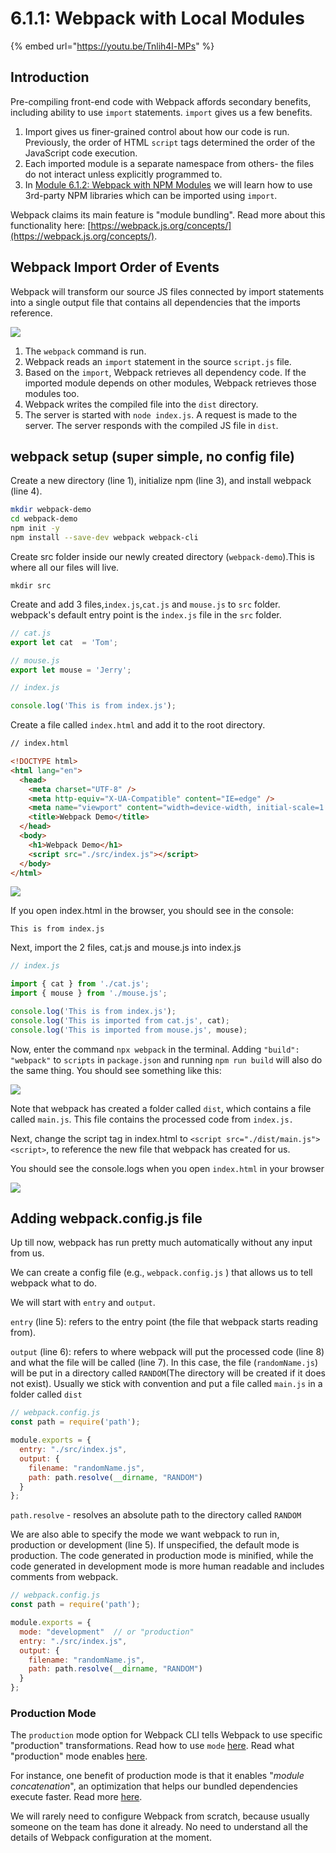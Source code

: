 # 6.1.1: Webpack with Local Modules

{% embed url="https://youtu.be/Tnlih4l-MPs" %}

## Introduction

Pre-compiling front-end code with Webpack affords secondary benefits, including ability to use `import` statements. `import` gives us a few benefits.

1. Import gives us finer-grained control about how our code is run. Previously, the order of HTML `script` tags determined the order of the JavaScript code execution.
2. Each imported module is a separate namespace from others- the files do not interact unless explicitly programmed to.
3. In [Module 6.1.2: Webpack with NPM Modules](../../../Module3/day9/preclass/6.1.2-webpack-with-npm-modules.md) we will learn how to use 3rd-party NPM libraries which can be imported using `import`.

Webpack claims its main feature is "module bundling". Read more about this functionality here: [https://webpack.js.org/concepts/](https://webpack.js.org/concepts/).

## Webpack Import Order of Events

Webpack will transform our source JS files connected by import statements into a single output file that contains all dependencies that the imports reference.

![](../../../.gitbook/assets/webpack-import-2.jpg)

1. The `webpack` command is run.
2. Webpack reads an `import` statement in the source `script.js` file.
3. Based on the `import`, Webpack retrieves all dependency code. If the imported module depends on other modules, Webpack retrieves those modules too.
4. Webpack writes the compiled file into the `dist` directory.
5. The server is started with `node index.js`. A request is made to the server. The server responds with the compiled JS file in `dist`.

## webpack setup (super simple, no config file)

Create a new directory (line 1), initialize npm (line 3), and install webpack (line 4).

```bash
mkdir webpack-demo
cd webpack-demo
npm init -y
npm install --save-dev webpack webpack-cli
```

Create src folder inside our newly created directory (`webpack-demo`).This is where all our files will live.

```
mkdir src
```

Create and add 3 files,`index.js`,`cat.js` and `mouse.js` to `src` folder. webpack's default entry point is the `index.js` file in the `src` folder.

```javascript
// cat.js
export let cat  = 'Tom';
```

```javascript
// mouse.js
export let mouse = 'Jerry'; 
```

```javascript
// index.js

console.log('This is from index.js');
```

Create a file called `index.html` and add it to the root directory.

```html
// index.html

<!DOCTYPE html>
<html lang="en">
  <head>
    <meta charset="UTF-8" />
    <meta http-equiv="X-UA-Compatible" content="IE=edge" />
    <meta name="viewport" content="width=device-width, initial-scale=1.0" />
    <title>Webpack Demo</title>
  </head>
  <body>
    <h1>Webpack Demo</h1>
    <script src="./src/index.js"></script>
  </body>
</html>
```

![](../../../Module3/.gitbook/assets/Screenshot%202021-12-14%20at%2011.55.05%20AM.png)

If you open index.html in the browser, you should see in the console:

```
This is from index.js
```

Next, import the 2 files, cat.js and mouse.js into index.js

```javascript
// index.js

import { cat } from './cat.js';
import { mouse } from './mouse.js';

console.log('This is from index.js');
console.log('This is imported from cat.js', cat);
console.log('This is imported from mouse.js', mouse);
```

Now, enter the command `npx webpack` in the terminal. Adding `"build": "webpack"` to `scripts` in `package.json` and running `npm run build` will also do the same thing. You should see something like this:

![](../../../Module3/.gitbook/assets/Screenshot%202021-12-14%20at%2012.01.42%20PM.png)

Note that webpack has created a folder called `dist`, which contains a file called `main.js`. This file contains the processed code from `index.js.`

Next, change the script tag in index.html to `<script src="./dist/main.js"><script>`, to reference the new file that webpack has created for us.

You should see the console.logs when you open `index.html` in your browser

![](../../../Module3/.gitbook/assets/Screenshot%202021-12-13%20at%202.45.57%20PM.png)

## Adding webpack.config.js file

Up till now, webpack has run pretty much automatically without any input from us.

We can create a config file (e.g., `webpack.config.js` ) that allows us to tell webpack what to do.

We will start with `entry` and `output`.

`entry` (line 5): refers to the entry point (the file that webpack starts reading from).

`output` (line 6): refers to where webpack will put the processed code (line 8) and what the file will be called (line 7). In this case, the file (`randomName.js`) will be put in a directory called `RANDOM`(The directory will be created if it does not exist). Usually we stick with convention and put a file called `main.js` in a folder called `dist`

```javascript
// webpack.config.js
const path = require('path');

module.exports = {
  entry: "./src/index.js",
  output: {
    filename: "randomName.js",
    path: path.resolve(__dirname, "RANDOM")
  }
};
```

`path.resolve` - resolves an absolute path to the directory called `RANDOM`

We are also able to specify the mode we want webpack to run in, production or development (line 5). If unspecified, the default mode is production. The code generated in production mode is minified, while the code generated in development mode is more human readable and includes comments from webpack.

```javascript
// webpack.config.js
const path = require('path');

module.exports = {
  mode: "development"  // or "production"
  entry: "./src/index.js",
  output: {
    filename: "randomName.js",
    path: path.resolve(__dirname, "RANDOM")
  }
};
```

### Production Mode

The `production` mode option for Webpack CLI tells Webpack to use specific "production" transformations. Read how to use `mode` [here](https://webpack.js.org/configuration/mode/). Read what "production" mode enables [here](https://webpack.js.org/configuration/mode/#usage).

For instance, one benefit of production mode is that it enables "_module concatenation_", an optimization that helps our bundled dependencies execute faster. Read more [here](https://webpack.js.org/plugins/module-concatenation-plugin/).

We will rarely need to configure Webpack from scratch, because usually someone on the team has done it already. No need to understand all the details of Webpack configuration at the moment.
